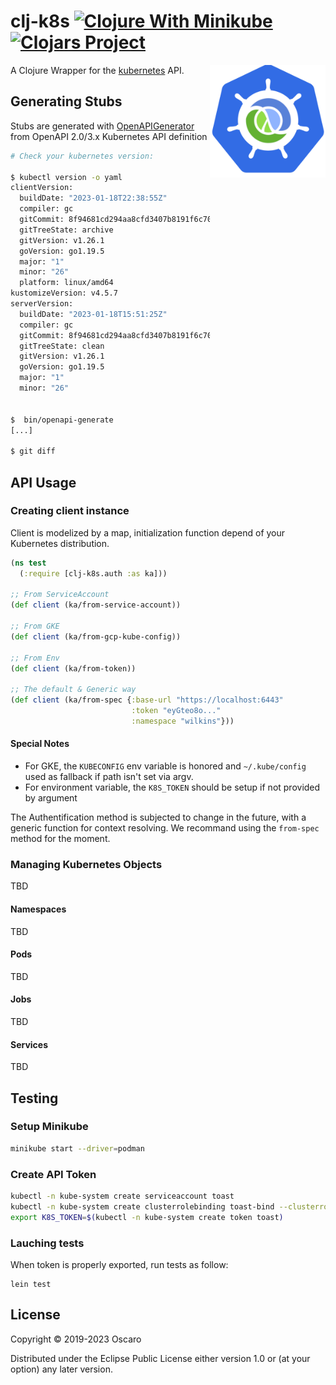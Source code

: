 # clj-k8s [![Clojure With Minikube](https://github.com/oscaro/clj-k8s/actions/workflows/clojure.yml/badge.svg?branch=master)](https://github.com/oscaro/clj-k8s/actions/workflows/clojure.yml) [![Clojars Project](https://img.shields.io/clojars/v/com.oscaro/clj-k8s.svg)](https://clojars.org/com.oscaro/clj-k8s)


<a href="https://github.com/oscaro/clj-k8s"><img
  src="https://raw.githubusercontent.com/oscaro/clj-k8s/master/.github/logo.png"
  height="180" align="right"></a>


A Clojure Wrapper for the [kubernetes](https://kubernetes.io/) API.


## Generating Stubs

Stubs are generated with [OpenAPIGenerator](https://openapi-generator.tech/) from OpenAPI 2.0/3.x Kubernetes API definition

```bash
# Check your kubernetes version:

$ kubectl version -o yaml
clientVersion:
  buildDate: "2023-01-18T22:38:55Z"
  compiler: gc
  gitCommit: 8f94681cd294aa8cfd3407b8191f6c70214973a4
  gitTreeState: archive
  gitVersion: v1.26.1
  goVersion: go1.19.5
  major: "1"
  minor: "26"
  platform: linux/amd64
kustomizeVersion: v4.5.7
serverVersion:
  buildDate: "2023-01-18T15:51:25Z"
  compiler: gc
  gitCommit: 8f94681cd294aa8cfd3407b8191f6c70214973a4
  gitTreeState: clean
  gitVersion: v1.26.1
  goVersion: go1.19.5
  major: "1"
  minor: "26"


$  bin/openapi-generate
[...]

$ git diff
```

## API Usage

### Creating client instance

Client is modelized by a map, initialization function depend of your Kubernetes distribution.


```clojure
(ns test
  (:require [clj-k8s.auth :as ka]))

;; From ServiceAccount
(def client (ka/from-service-account))

;; From GKE
(def client (ka/from-gcp-kube-config))

;; From Env
(def client (ka/from-token))

;; The default & Generic way
(def client (ka/from-spec {:base-url "https://localhost:6443"
                           :token "eyGteo8o..."
                           :namespace "wilkins"}))
```

#### Special Notes
- For GKE, the `KUBECONFIG` env variable is honored and `~/.kube/config` used as fallback if path isn't set via argv.
- For environment variable, the `K8S_TOKEN` should be setup if not provided by argument

The Authentification method is subjected to change in the future, with a generic function for context resolving. We recommand using the `from-spec` method for the moment.

### Managing Kubernetes Objects

TBD

#### Namespaces

TBD

#### Pods

TBD

#### Jobs

TBD

#### Services

TBD

## Testing

### Setup Minikube

```bash
minikube start --driver=podman
```

### Create API Token

```bash
kubectl -n kube-system create serviceaccount toast
kubectl -n kube-system create clusterrolebinding toast-bind --clusterrole=cluster-admin --serviceaccount=kube-system:toast
export K8S_TOKEN=$(kubectl -n kube-system create token toast)
```

### Lauching tests

When token is properly exported, run tests as follow:

```
lein test
```

## License

Copyright © 2019-2023 Oscaro

Distributed under the Eclipse Public License either version 1.0 or (at
your option) any later version.

[kubernetes]: https://kubernetes.io/
